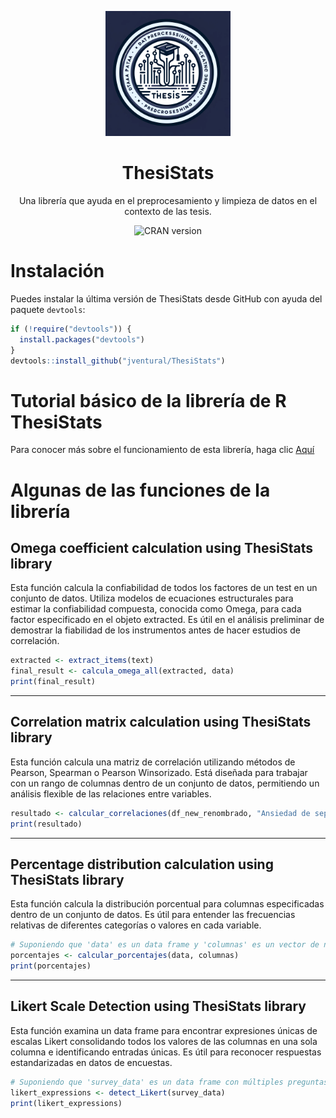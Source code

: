 <p align="center">
  <img src="https://github.com/jventural/ThesiStats/blob/master/Logo_ThesiStats3.png" alt="ThesiStats" width="200" height="200"/>
</p>

<h1 align="center">ThesiStats</h1>

<p align="center">
    Una librería que ayuda en el preprocesamiento y limpieza de datos en el contexto de las tesis.
</p>

<!-- BADGES -->
<p align="center">
  <!-- Si tienes badges, por ejemplo de CRAN, puedes incluirlos aquí: -->
  <img src="https://www.r-pkg.org/badges/version/ThesiStats" alt="CRAN version"/>
</p>


# Instalación
Puedes instalar la última versión de ThesiStats desde GitHub con ayuda del paquete `devtools`:
```r
if (!require("devtools")) {
  install.packages("devtools")
}
devtools::install_github("jventural/ThesiStats")
```
# Tutorial básico de la librería de R ThesiStats
Para conocer más sobre el funcionamiento de esta librería, haga clic [Aquí](https://rpubs.com/jventural/EFA_Estimador_WLSMV)


# Algunas de las funciones de la librería
## Omega coefficient calculation using ThesiStats library
Esta función calcula la confiabilidad de todos los factores de un test en un conjunto de datos. Utiliza modelos de ecuaciones estructurales para estimar la confiabilidad compuesta, conocida como Omega, para cada factor especificado en el objeto extracted. Es útil en el análisis preliminar de demostrar la fiabilidad de los instrumentos antes de hacer estudios de correlación.
```r
extracted <- extract_items(text)
final_result <- calcula_omega_all(extracted, data)
print(final_result)
```
----
## Correlation matrix calculation using ThesiStats library
Esta función calcula una matriz de correlación utilizando métodos de Pearson, Spearman o Pearson Winsorizado. Está diseñada para trabajar con un rango de columnas dentro de un conjunto de datos, permitiendo un análisis flexible de las relaciones entre variables.

```r
resultado <- calcular_correlaciones(df_new_renombrado, "Ansiedad de separación", "Búsqueda de atención", method = "pearson", winsorize = TRUE)
print(resultado)
```
----

## Percentage distribution calculation using ThesiStats library
Esta función calcula la distribución porcentual para columnas especificadas dentro de un conjunto de datos. Es útil para entender las frecuencias relativas de diferentes categorías o valores en cada variable.

```r
# Suponiendo que 'data' es un data frame y 'columnas' es un vector de nombres de columnas
porcentajes <- calcular_porcentajes(data, columnas)
print(porcentajes)
```

----
## Likert Scale Detection using ThesiStats library
Esta función examina un data frame para encontrar expresiones únicas de escalas Likert consolidando todos los valores de las columnas en una sola columna e identificando entradas únicas. Es útil para reconocer respuestas estandarizadas en datos de encuestas.

```r
# Suponiendo que 'survey_data' es un data frame con múltiples preguntas de escala Likert
likert_expressions <- detect_Likert(survey_data)
print(likert_expressions)

```

